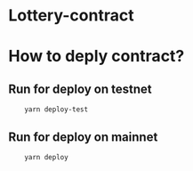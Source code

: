 # Lottery-contract
# How to deply contract?
## Run for deploy on testnet 
```
    yarn deploy-test
```

## Run for deploy on mainnet 
```
    yarn deploy
```
